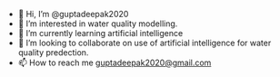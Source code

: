 - 👋 Hi, I’m @guptadeepak2020
- 👀 I’m interested in water quality modelling.
- 🌱 I’m currently learning artificial intelligence
- 💞️ I’m looking to collaborate on use of artificial intelligence for water quality predection.
- 📫 How to reach me guptadeepak2020@gmail.com
<!---
guptadeepak2020/guptadeepak2020 is a ✨ special ✨ repository because its `README.md` (this file) appears on your GitHub profile.
You can click the Preview link to take a look at your changes.
--->
